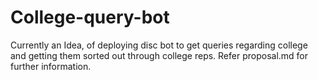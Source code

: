 # College-query-bot
Currently an Idea, of deploying disc bot to get queries regarding college and getting them sorted out through college reps.
Refer proposal.md for further information.
